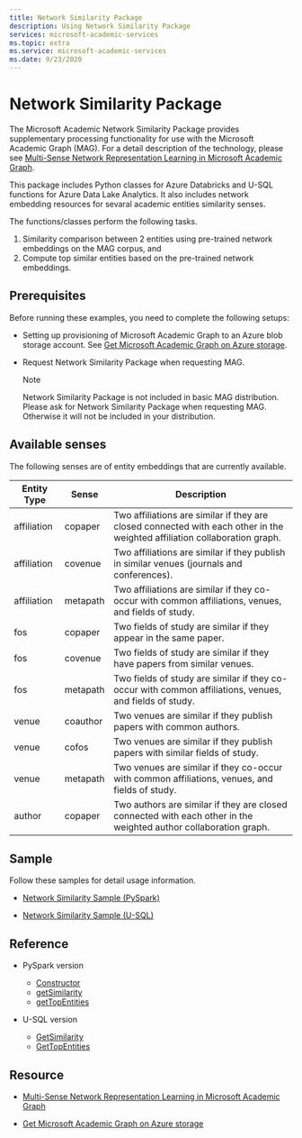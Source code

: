```yaml
---
title: Network Similarity Package
description: Using Network Similarity Package
services: microsoft-academic-services
ms.topic: extra
ms.service: microsoft-academic-services
ms.date: 9/23/2020
---
```

# Network Similarity Package

The Microsoft Academic Network Similarity Package provides supplementary processing functionality for use with the Microsoft Academic Graph (MAG). For a detail description of the technology, please see [Multi-Sense Network Representation Learning in Microsoft Academic Graph](https://www.microsoft.com/research/project/academic/articles/multi-sense-network-representation-learning-in-microsoft-academic-graph/).

This package includes Python classes for Azure Databricks and U-SQL functions for Azure Data Lake Analytics. It also includes network embedding resources for sevaral academic entities similarity senses.

The functions/classes perform the following tasks.

1. Similarity comparison between 2 entities using pre-trained network embeddings on the MAG corpus, and
2. Compute top similar entities based on the pre-trained network embeddings.

## Prerequisites

Before running these examples, you need to complete the following setups:

* Setting up provisioning of Microsoft Academic Graph to an Azure blob storage account. See [Get Microsoft Academic Graph on Azure storage](get-started-setup-provisioning.md).

* Request Network Similarity Package when requesting MAG.

  > [!NOTE]
  > Network Similarity Package is not included in basic MAG distribution. Please ask for Network Similarity Package when requesting MAG. Otherwise it will not be included in your distribution.

## Available senses

The following senses are of entity embeddings that are currently available.
 
  |Entity Type|Sense|Description|
  |---|---|---|
  | affiliation | copaper | Two affiliations are similar if they are closed connected with each other in the weighted affiliation collaboration graph.|
  | affiliation | covenue | Two affiliations are similar if they publish in similar venues (journals and conferences).|
  | affiliation | metapath | Two affiliations are similar if they co-occur with common affiliations, venues, and fields of study.|
  | fos | copaper | Two fields of study are similar if they appear in the same paper.|
  | fos | covenue | Two fields of study are similar if they have papers from similar venues.|
  | fos | metapath | Two fields of study are similar if they co-occur with common affiliations, venues, and fields of study.|
  | venue | coauthor | Two venues are similar if they publish papers with common authors.|
  | venue | cofos | Two venues are similar if they publish papers with similar fields of study.|
  | venue | metapath | Two venues are similar if they co-occur with common affiliations, venues, and fields of study.|
  | author | copaper | Two authors are similar if they are closed connected with each other in the weighted author collaboration graph.|

## Sample

Follow these samples for detail usage information.

- [Network Similarity Sample (PySpark)](samples-databricks-network-similarity.md)

- [Network Similarity Sample (U-SQL)](samples-usql-network-similarity.md)

## Reference

- PySpark version
  - [Constructor](network-similarity-databricks-constructor.md)
  - [getSimilarity](network-similarity-databricks-getsimilarity.md)
  - [getTopEntities](network-similarity-databricks-gettopentities.md)

- U-SQL version
  - [GetSimilarity](network-similarity-usql-getsimilarity.md)
  - [GetTopEntities](network-similarity-usql-gettopentities.md)

## Resource

- [Multi-Sense Network Representation Learning in Microsoft Academic Graph](https://www.microsoft.com/research/project/academic/articles/multi-sense-network-representation-learning-in-microsoft-academic-graph/)

- [Get Microsoft Academic Graph on Azure storage](get-started-setup-provisioning.md)
